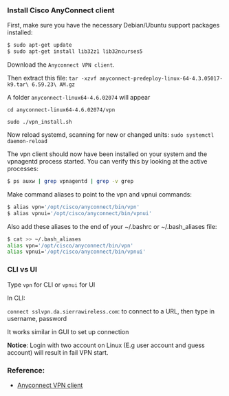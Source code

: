 ### Install Cisco AnyConnect client

First, make sure you have the necessary Debian/Ubuntu support packages installed:

```sh
$ sudo apt-get update
$ sudo apt-get install lib32z1 lib32ncurses5
```

Download the ``Anyconnect VPN client``.

Then extract this file:  ``tar -xzvf anyconnect-predeploy-linux-64-4.3.05017-k9.tar\ 6.59.23\ AM.gz``

A folder ``anyconnect-linux64-4.6.02074`` will appear 

``cd anyconnect-linux64-4.6.02074/vpn``

``sudo ./vpn_install.sh``

Now reload systemd, scanning for new or changed units: ``sudo systemctl daemon-reload``

The vpn client should now have been installed on your system and the vpnagentd process started. You can verify this by looking at the active processes:

```sh
$ ps auxw | grep vpnagentd | grep -v grep
```

Make command aliases to point to the vpn and vpnui commands:

```sh
$ alias vpn='/opt/cisco/anyconnect/bin/vpn'
$ alias vpnui='/opt/cisco/anyconnect/bin/vpnui'
```

Also add these aliases to the end of your ~/.bashrc or ~/.bash_aliases file:

```sh
$ cat >> ~/.bash_aliases
alias vpn='/opt/cisco/anyconnect/bin/vpn'
alias vpnui='/opt/cisco/anyconnect/bin/vpnui'
```

### CLI vs UI

Type ``vpn`` for CLI or ``vpnui`` for UI

In CLI:

``connect sslvpn.da.sierrawireless.com``: to connect to a URL, then type in username, password

It works similar in GUI to set up connection

**Notice**: Login with two account on Linux (E.g user account and guess account) will result in fail VPN start.

### Reference:

* [Anyconnect VPN client](https://www.socsci.uci.edu/~jstern/uci_vpn_ubuntu/)
